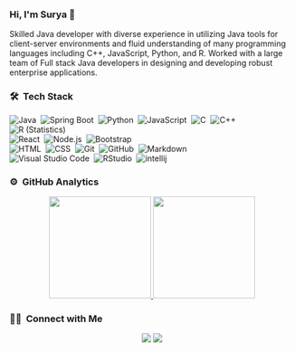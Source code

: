 ### Hi, I'm Surya 👋

Skilled Java developer with diverse experience in utilizing Java tools for client-server environments and fluid understanding of many programming languages including C++, JavaScript, Python, and R. Worked with a large team of Full stack Java developers in designing and developing robust enterprise applications.

### 🛠 &nbsp;Tech Stack

![Java](https://img.shields.io/badge/-Java-05122A?style=flat&logo=Java&logoColor=FFA518)&nbsp;
![Spring Boot](https://img.shields.io/badge/-SpringBoot-05122A?style=flat&logo=java&logoColor=2C2255)&nbsp;
![Python](https://img.shields.io/badge/-Python-05122A?style=flat&logo=python)&nbsp;
![JavaScript](https://img.shields.io/badge/-JavaScript-05122A?style=flat&logo=javascript)&nbsp;
![C](https://img.shields.io/badge/-C-05122A?style=flat&logo=C&logoColor=A8B9CC)&nbsp;
![C++](https://img.shields.io/badge/-C++-05122A?style=flat&logo=C%2B%2B&logoColor=00599C)&nbsp;
![R (Statistics)](https://img.shields.io/badge/-R-05122A?style=flat&logo=R&logoColor=276DC3)\
![React](https://img.shields.io/badge/-React-05122A?style=flat&logo=react)&nbsp;
![Node.js](https://img.shields.io/badge/-Node.js-05122A?style=flat&logo=node.js)&nbsp;
![Bootstrap](https://img.shields.io/badge/-Bootstrap-05122A?style=flat&logo=bootstrap&logoColor=563D7C)\
![HTML](https://img.shields.io/badge/-HTML-05122A?style=flat&logo=HTML5)&nbsp;
![CSS](https://img.shields.io/badge/-CSS-05122A?style=flat&logo=CSS3&logoColor=1572B6)&nbsp;
![Git](https://img.shields.io/badge/-Git-05122A?style=flat&logo=git)&nbsp;
![GitHub](https://img.shields.io/badge/-GitHub-05122A?style=flat&logo=github)&nbsp;
![Markdown](https://img.shields.io/badge/-Markdown-05122A?style=flat&logo=markdown)\
![Visual Studio Code](https://img.shields.io/badge/-Visual%20Studio%20Code-05122A?style=flat&logo=visual-studio-code&logoColor=007ACC)&nbsp;
![RStudio](https://img.shields.io/badge/-RStudio-05122A?style=flat&logo=rstudio)&nbsp;
![intellij](https://img.shields.io/badge/-Intellij-05122A?style=flat&logo=eclipse-ide&logoColor=2C2255)

### ⚙️ &nbsp;GitHub Analytics

<p align="center">
<a href="https://github.com/suryanuchu">
  <img height="180em" src="https://github-readme-stats-eight-theta.vercel.app/api?username=suryanuchu&show_icons=true&include_all_commits=true&theme=vue&layout=compact&count_private=true&hide=contribs,issues"/>
  <img height="180em" src="https://github-readme-stats-eight-theta.vercel.app/api/top-langs/?username=suryanuchu&count_private=true&theme=vue&layout=compact&langs_count=8"/>
</a>
</p>

### 🤝🏻 &nbsp;Connect with Me

<p align="center">
<a href="https://linkedin.com/in/suryanuchu"><img src="https://img.shields.io/badge/-Surya%20Nuchu-0077B5?style=flat&logo=Linkedin&logoColor=white"/></a>
<a href="mailto:suryanucchu@gmail.com"><img src="https://img.shields.io/badge/-suryanucchu@gmail.com-D14836?style=flat&logo=Gmail&logoColor=white"/></a>
</p>
